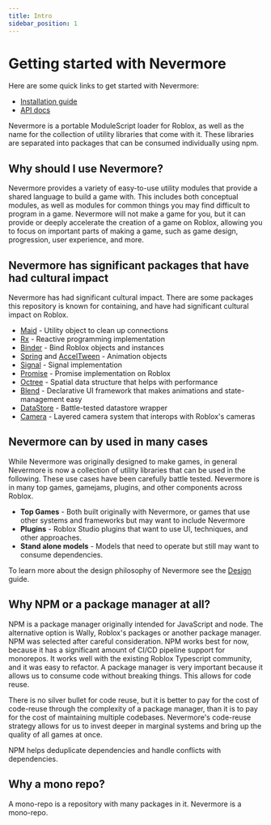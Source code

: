 ```yaml
---
title: Intro
sidebar_position: 1
---
```


# Getting started with Nevermore

Here are some quick links to get started with Nevermore:

* [Installation guide](/docs/install)
* [API docs](/api/AccelTween)

Nevermore is a portable ModuleScript loader for Roblox, as well as the name for the collection of utility libraries that come with it. These libraries are separated into packages that can be consumed individually using npm.


## Why should I use Nevermore?

Nevermore provides a variety of easy-to-use utility modules that provide a shared language to build a game with. This includes both conceptual modules, as well as modules for common things you may find difficult to program in a game. Nevermore will not make a game for you, but it can provide or deeply accelerate the creation of a game on Roblox, allowing you to focus on important parts of making a game, such as game design, progression, user experience, and more.

## Nevermore has significant packages that have had cultural impact
Nevermore has had significant cultural impact. There are some packages this repository is known for containing, and have had significant cultural impact on Roblox.

* [Maid](/api/Maid) - Utility object to clean up connections
* [Rx](/api/Rx) - Reactive programming implementation
* [Binder](/api/Binder) - Bind Roblox objects and instances
* [Spring](/api/Spring) and [AccelTween](/api/AccelTween) - Animation objects
* [Signal](/api/Signal) - Signal implementation
* [Promise](/api/Promise) - Promise implementation on Roblox
* [Octree](/api/Octree) - Spatial data structure that helps with performance
* [Blend](/api/Blend) - Declarative UI framework that makes animations and state-management easy
* [DataStore](/api/DataStore) - Battle-tested datastore wrapper
* [Camera](/api/CameraStackService) - Layered camera system that interops with Roblox's cameras

## Nevermore can by used in many cases
While Nevermore was originally designed to make games, in general Nevermore is now a collection of utility libraries that can be used in the following. These use cases have been carefully battle tested. Nevermore is in many top games, gamejams, plugins, and other components across Roblox.

* **Top Games** - Both built originally with Nevermore, or games that use other systems and frameworks but may want to include Nevermore
* **Plugins** - Roblox Studio plugins that want to use UI, techniques, and other approaches.
* **Stand alone models** - Models that need to operate but still may want to consume dependencies.

To learn more about the design philosophy of Nevermore see the [Design](/docs/design) guide.

## Why NPM or a package manager at all?
NPM is a package manager originally intended for JavaScript and node. The alternative option is Wally, Roblox's packages or another package manager. NPM was selected after careful consideration. NPM works best for now, because it has a significant amount of CI/CD pipeline support for monorepos. It works well with the existing Roblox Typescript community, and it was easy to refactor. A package manager is very important because it allows us to consume code without breaking things. This allows for code reuse.

There is no silver bullet for code reuse, but it is better to pay for the cost of code-reuse through the complexity of a package manager, than it is to pay for the cost of maintaining multiple codebases. Nevermore's code-reuse strategy allows for us to invest deeper in marginal systems and bring up the quality of all games at once.

NPM helps deduplicate dependencies and handle conflicts with dependencies.

## Why a mono repo?
A mono-repo is a repository with many packages in it. Nevermore is a mono-repo.